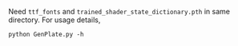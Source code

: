 Need `ttf_fonts` and `trained_shader_state_dictionary.pth` in same directory. For usage details, 
```
python GenPlate.py -h
```


